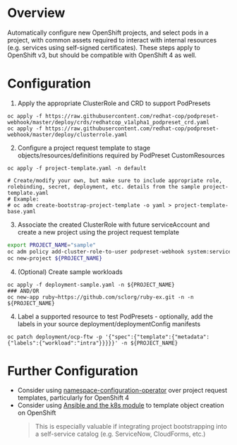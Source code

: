 # Overview

Automatically configure new OpenShift projects, and select pods in a project, with common assets required to interact with internal resources (e.g. services using self-signed certificates). These steps apply to OpenShift v3, but should be compatible with OpenShift 4 as well.

# Configuration

  1. Apply the appropriate ClusterRole and CRD to support PodPresets
  ```
  oc apply -f https://raw.githubusercontent.com/redhat-cop/podpreset-webhook/master/deploy/crds/redhatcop_v1alpha1_podpreset_crd.yaml
  oc apply -f https://raw.githubusercontent.com/redhat-cop/podpreset-webhook/master/deploy/clusterrole.yaml
  ```
  2. Configure a project request template to stage objects/resources/definitions required by PodPreset CustomResources
  ```
  oc apply -f project-template.yaml -n default
  
  # Create/modify your own, but make sure to include appropriate role, rolebinding, secret, deployment, etc. details from the sample project-template.yaml
  # Example:
  # oc adm create-bootstrap-project-template -o yaml > project-template-base.yaml
  ```
  3. Associate the created ClusterRole with future serviceAccount and create a new project using the project request template
  ```bash
  export PROJECT_NAME="sample"
  oc adm policy add-cluster-role-to-user podpreset-webhook system:serviceaccount:${PROJECT_NAME}:podpreset-webhook
  oc new-project ${PROJECT_NAME}
  ```
  4. (Optional) Create sample workloads
  ```
  oc apply -f deployment-sample.yaml -n ${PROJECT_NAME}
  ### AND/OR 
  oc new-app ruby~https://github.com/sclorg/ruby-ex.git -n -n ${PROJECT_NAME}
  ```
  4. Label a supported resource to test PodPresets - optionally, add the labels in your source deployment/deploymentConfig manifests
  ```
  oc patch deployment/ocp-ftw -p '{"spec":{"template":{"metadata":{"labels":{"workload":"intra"}}}}}' -n ${PROJECT_NAME}
  ```

# Further Configuration

  - Consider using [namespace-configuration-operator](https://github.com/redhat-cop/namespace-configuration-operator) over project request templates, particularly for OpenShift 4
  - Consider using [Ansible and the k8s module](https://docs.ansible.com/ansible/latest/modules/k8s_module.html) to template object creation on OpenShift
    > This is especially valuable if integrating project bootstrapping into a self-service catalog (e.g. ServiceNow, CloudForms, etc.)
